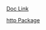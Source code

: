 [Doc Link](https://docs.flutter.dev/cookbook/networking/send-data)

[http Package](https://pub.dev/packages/http)